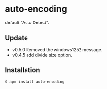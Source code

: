# auto-encoding

default "Auto Detect".

## Update

* v0.5.0 Removed the windows1252 message.
* v0.4.5 add divide size option.

## Installation

`$ apm install auto-encoding`
